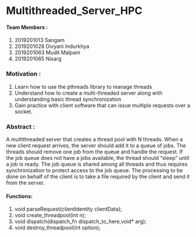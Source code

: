 # Multithreaded_Server_HPC
#### Team Members : 
1. 2019201013 Sangam
2. 2019201028 Divyani Indurkhya
3. 2019201063 Mudit Malpani
4. 2019201065 Nisarg
### Motivation :
1. Learn how to use the pthreads library to manage threads
2. Understand how to create a multi-threaded server along with understanding basic thread synchronization
3. Gain practice with client software that can issue multiple requests over a socket.
### Abstract :
A multithreaded server that creates a thread pool with N threads. When a new client request arrives, the server should add it to a queue of jobs. The threads should remove one job from the queue and handle the request. If the job queue does not have a jobs available, the thread should “sleep” until a job is ready. The job queue is shared among all threads and thus requires synchronization to protect access to the job queue. The processing to be done on behalf of the client is to take a file required by the client and send it from the server.
#### Functions:
1. void parseRequest(clientIdentity clientData);
2. void create_threadpool(int n);
3. void dispatch(dispatch_fn dispatch_to_here,void* arg);
4. void destroy_threadpool(int option);
